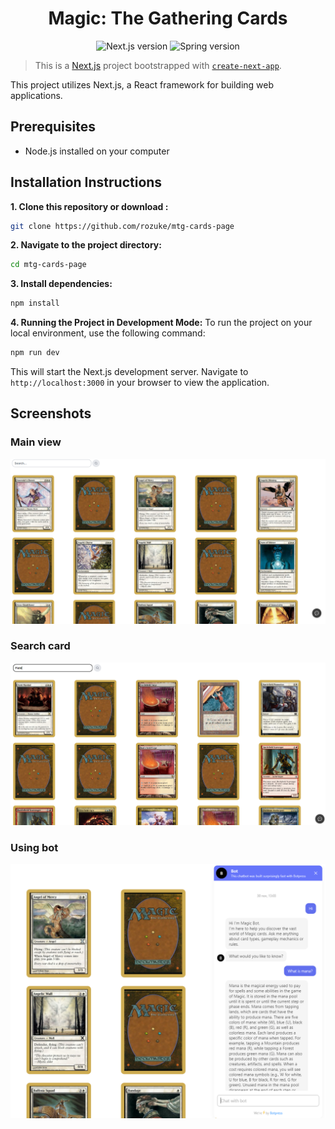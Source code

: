 <h1 align="center">Magic: The Gathering Cards</h1>
<p align="center">
    <img src="https://img.shields.io/badge/nextjs-14.0.3-161A30" alt="Next.js version">
    <img src="https://img.shields.io/badge/React-18.0-0766AD" alt="Spring version">
</p>

> This is a [Next.js](https://nextjs.org/) project bootstrapped with [`create-next-app`](https://github.com/vercel/next.js/tree/canary/packages/create-next-app).



This project utilizes Next.js, a React framework for building web applications.


## Prerequisites

- Node.js installed on your computer

## Installation Instructions

**1. Clone this repository or download :**
 ```bash
 git clone https://github.com/rozuke/mtg-cards-page
 ```
**2. Navigate to the project directory:**
```bash
cd mtg-cards-page
```
**3. Install dependencies:**
```bash
npm install
```

**4. Running the Project in Development Mode:**
To run the project on your local environment, use the following command:
```bash
npm run dev
```
This will start the Next.js development server. Navigate to `http://localhost:3000` in your browser to view the application.

## Screenshots
### Main view
![Screenshot 1](readme-files/mtg1.PNG)
### Search card
![Screenshot 2](readme-files/mtg2.PNG)
### Using bot
![Screenshot 3](readme-files/mtg3.PNG)